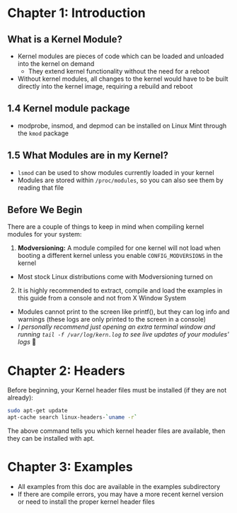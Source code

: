 # Chapter 1: Introduction

## What is a Kernel Module?

* Kernel modules are pieces of code which can be loaded and unloaded into the kernel on demand
  * They extend kernel functionality without the need for a reboot
* Without kernel modules, all changes to the kernel would have to be built directly into the kernel image, requiring a rebuild and reboot

## 1.4 Kernel module package

* modprobe, insmod, and depmod can be installed on Linux Mint through the `kmod` package

## 1.5 What Modules are in my Kernel?

* `lsmod` can be used to show modules currently loaded in your kernel
* Modules are stored within `/proc/modules`, so you can also see them by reading that file

## Before We Begin

There are a couple of things to keep in mind when compiling kernel modules for your system:

1. **Modversioning:** A module compiled for one kernel will not load when booting a different kernel unless you enable `CONFIG_MODVERSIONS` in the kernel
  * Most stock Linux distributions come with Modversioning turned on
2. It is highly recommended to extract, compile and load the examples in this guide from a console and not from X Window System
  * Modules cannot print to the screen like printf(), but they can log info and warnings (these logs are only printed to the screen in a console)
  * *I personally recommend just opening an extra terminal window and running `tail -f /var/log/kern.log` to see live updates of your modules' logs* 🥴

# Chapter 2: Headers

Before beginning, your Kernel header files must be installed (if they are not already):

```bash
sudo apt-get update
apt-cache search linux-headers-`uname -r`
```

The above command tells you which kernel header files are available, then they can be installed with apt.

# Chapter 3: Examples

* All examples from this doc are available in the examples subdirectory
* If there are compile errors, you may have a more recent kernel version or need to install the proper kernel header files
